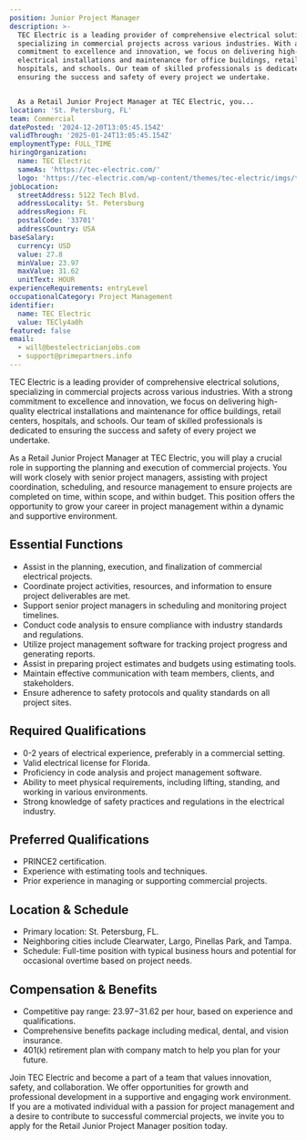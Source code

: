 ```yaml
---
position: Junior Project Manager
description: >-
  TEC Electric is a leading provider of comprehensive electrical solutions,
  specializing in commercial projects across various industries. With a strong
  commitment to excellence and innovation, we focus on delivering high-quality
  electrical installations and maintenance for office buildings, retail centers,
  hospitals, and schools. Our team of skilled professionals is dedicated to
  ensuring the success and safety of every project we undertake.


  As a Retail Junior Project Manager at TEC Electric, you...
location: 'St. Petersburg, FL'
team: Commercial
datePosted: '2024-12-20T13:05:45.154Z'
validThrough: '2025-01-24T13:05:45.154Z'
employmentType: FULL_TIME
hiringOrganization:
  name: TEC Electric
  sameAs: 'https://tec-electric.com/'
  logo: 'https://tec-electric.com/wp-content/themes/tec-electric/imgs/tec-logo.png'
jobLocation:
  streetAddress: 5122 Tech Blvd.
  addressLocality: St. Petersburg
  addressRegion: FL
  postalCode: '33701'
  addressCountry: USA
baseSalary:
  currency: USD
  value: 27.8
  minValue: 23.97
  maxValue: 31.62
  unitText: HOUR
experienceRequirements: entryLevel
occupationalCategory: Project Management
identifier:
  name: TEC Electric
  value: TECly4a0h
featured: false
email:
  - will@bestelectricianjobs.com
  - support@primepartners.info
---
```




TEC Electric is a leading provider of comprehensive electrical solutions, specializing in commercial projects across various industries. With a strong commitment to excellence and innovation, we focus on delivering high-quality electrical installations and maintenance for office buildings, retail centers, hospitals, and schools. Our team of skilled professionals is dedicated to ensuring the success and safety of every project we undertake.

As a Retail Junior Project Manager at TEC Electric, you will play a crucial role in supporting the planning and execution of commercial projects. You will work closely with senior project managers, assisting with project coordination, scheduling, and resource management to ensure projects are completed on time, within scope, and within budget. This position offers the opportunity to grow your career in project management within a dynamic and supportive environment.

## Essential Functions
- Assist in the planning, execution, and finalization of commercial electrical projects.
- Coordinate project activities, resources, and information to ensure project deliverables are met.
- Support senior project managers in scheduling and monitoring project timelines.
- Conduct code analysis to ensure compliance with industry standards and regulations.
- Utilize project management software for tracking project progress and generating reports.
- Assist in preparing project estimates and budgets using estimating tools.
- Maintain effective communication with team members, clients, and stakeholders.
- Ensure adherence to safety protocols and quality standards on all project sites.

## Required Qualifications
- 0-2 years of electrical experience, preferably in a commercial setting.
- Valid electrical license for Florida.
- Proficiency in code analysis and project management software.
- Ability to meet physical requirements, including lifting, standing, and working in various environments.
- Strong knowledge of safety practices and regulations in the electrical industry.

## Preferred Qualifications
- PRINCE2 certification.
- Experience with estimating tools and techniques.
- Prior experience in managing or supporting commercial projects.

## Location & Schedule
- Primary location: St. Petersburg, FL.
- Neighboring cities include Clearwater, Largo, Pinellas Park, and Tampa.
- Schedule: Full-time position with typical business hours and potential for occasional overtime based on project needs.

## Compensation & Benefits
- Competitive pay range: $23.97-$31.62 per hour, based on experience and qualifications.
- Comprehensive benefits package including medical, dental, and vision insurance.
- 401(k) retirement plan with company match to help you plan for your future.

Join TEC Electric and become a part of a team that values innovation, safety, and collaboration. We offer opportunities for growth and professional development in a supportive and engaging work environment. If you are a motivated individual with a passion for project management and a desire to contribute to successful commercial projects, we invite you to apply for the Retail Junior Project Manager position today.
